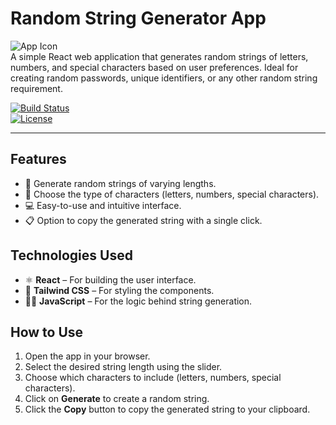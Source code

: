 # Random String Generator App

![App Icon](https://i.ibb.co/ynnFSC17/Screenshot-2025-03-08-022359.png)  
A simple React web application that generates random strings of letters, numbers, and special characters based on user preferences. Ideal for creating random passwords, unique identifiers, or any other random string requirement.

[![Build Status](https://img.shields.io/badge/build-passing-brightgreen)](https://github.com/your-username/random-string-generator/actions)  
[![License](https://img.shields.io/badge/license-MIT-blue)](https://opensource.org/licenses/MIT)

---

## Features

- 🔑 Generate random strings of varying lengths.
- 🔢 Choose the type of characters (letters, numbers, special characters).
- 💻 Easy-to-use and intuitive interface.
- 📋 Option to copy the generated string with a single click.

## Technologies Used

- ⚛️ **React** – For building the user interface.
- 🎨 **Tailwind CSS** – For styling the components.
- 🧑‍💻 **JavaScript** – For the logic behind string generation.

## How to Use

1. Open the app in your browser.
2. Select the desired string length using the slider.
3. Choose which characters to include (letters, numbers, special characters).
4. Click on **Generate** to create a random string.
5. Click the **Copy** button to copy the generated string to your clipboard.


